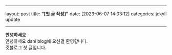 
---

layout: post
title:  **"[첫 글 작성]"**
date:   [2023-06-07 14:03:12]
categories: jekyll update

---

**안녕하세요** <br>
안녕하세요 dani blog에 오신걸 환영합니다.<br>
깃블로그 첫 글입니다. <br>

